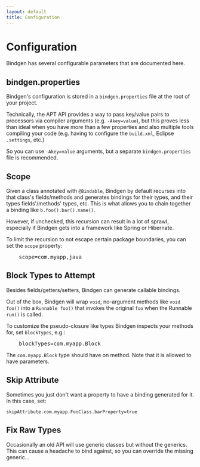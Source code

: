 ```yaml
---
layout: default
title: Configuration
---
```


Configuration
=============

Bindgen has several configurable parameters that are documented here.

bindgen.properties
------------------

Bindgen's configuration is stored in a `bindgen.properties` file at the root of your project.

Technically, the APT API provides a way to pass key/value pairs to processors via compiler arguments (e.g. `-Akey=value`), but this proves less than ideal when you have more than a few properties and also multiple tools compiling your code (e.g. having to configure the `build.xml`, Eclipse `.settings`, etc.)

So you can use `-Akey=value` arguments, but a separate `bindgen.properties` file is recommended.

Scope
-----

Given a class annotated with `@Bindable`, Bindgen by default recurses into that class's fields/methods and generates bindings for their types, and their types fields'/methods' types, etc. This is what allows you to chain together a binding like `b.foo().bar().name()`.

However, if unchecked, this recursion can result in a lot of sprawl, especially if Bindgen gets into a framework like Spring or Hibernate.

To limit the recursion to not escape certain package boundaries, you can set the `scope` property:

<pre name="code">
    scope=com.myapp,java
</pre>

Block Types to Attempt
----------------------

Besides fields/getters/setters, Bindgen can generate callable bindings.

Out of the box, Bindgen will wrap `void`, no-argument methods like `void foo()` into a `Runnable foo()` that invokes the original `foo` when the Runnable `run()` is called.

To customize the pseudo-closure like types Bindgen inspects your methods for, set `blockTypes`, e.g.:

<pre name="code">
    blockTypes=com.myapp.Block
</pre>

The `com.myapp.Block` type should have on method. Note that it is allowed to have parameters.

Skip Attribute
--------------

Sometimes you just don't want a property to have a binding generated for it. In this case, set:

    skipAttribute.com.myapp.FooClass.barProperty=true

Fix Raw Types
-------------

Occasionally an old API will use generic classes but without the generics. This can cause a headache to bind against, so you can override the missing generic...


